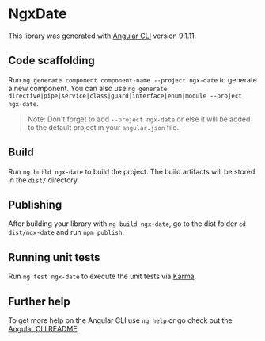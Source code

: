 # NgxDate

This library was generated with [Angular CLI](https://github.com/angular/angular-cli) version 9.1.11.

## Code scaffolding

Run `ng generate component component-name --project ngx-date` to generate a new component. You can also use `ng generate directive|pipe|service|class|guard|interface|enum|module --project ngx-date`.
> Note: Don't forget to add `--project ngx-date` or else it will be added to the default project in your `angular.json` file. 

## Build

Run `ng build ngx-date` to build the project. The build artifacts will be stored in the `dist/` directory.

## Publishing

After building your library with `ng build ngx-date`, go to the dist folder `cd dist/ngx-date` and run `npm publish`.

## Running unit tests

Run `ng test ngx-date` to execute the unit tests via [Karma](https://karma-runner.github.io).

## Further help

To get more help on the Angular CLI use `ng help` or go check out the [Angular CLI README](https://github.com/angular/angular-cli/blob/master/README.md).
